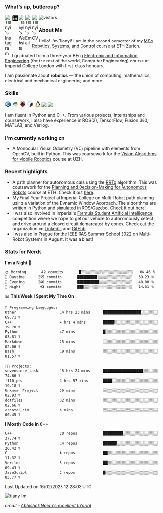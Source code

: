 ### What's up, buttercup?
<a href="https://www.instagram.com/stratosphere._/">
  <img align="left" alt="Tianyi's Instagram" width="22px" src="https://raw.githubusercontent.com/simple-icons/simple-icons/develop/icons/instagram.svg" />
</a>
<a href="https://www.linkedin.com/in/tianyilim/">
  <img align="left" alt="Tianyi's LinkedIn" width="22px" src="https://raw.githubusercontent.com/simple-icons/simple-icons/develop/icons/linkedin.svg" />
</a>
<a href="https://tianyilim.github.io/">
  <img align="left" alt="Tianyi's Website" width="22px" src="https://raw.githubusercontent.com/simple-icons/simple-icons/develop/icons/internetexplorer.svg" />
</a>
<a href="0.tianyi.lim@gmail.com">
  <img align="left" alt="Tianyi's Email" width="22px" src="https://raw.githubusercontent.com/simple-icons/simple-icons/develop/icons/gmail.svg" />
</a>
<a href="https://tianyilim.github.io/assets/TianyiLim_CV.pdf">
  <img align="left" alt="Tianyi's CV" width="22px" src="https://raw.githubusercontent.com/simple-icons/simple-icons/develop/icons/adobeacrobatreader.svg" />
</a>

![vistors](https://visitor-badge.glitch.me/badge?page_id=tianyilim.tianyilim)

### About Me
Hello! I'm Tianyi! I am in the second semester of my [MSc Robotics, Systems, and Control](https://master-robotics.ethz.ch/) course at ETH Zurich.

I graduated from a three-year BEng [Electronic and Information Engineering](https://www.imperial.ac.uk/electrical-engineering/study/undergraduate/electronic-and-information-engineering/) (for the rest of the world, Computer Engineering) course at Imperial College London with first-class honours.

I am passionate about **robotics** &mdash; the union of computing, mathematics, electrical and mechanical engineering and more.

### Skills
<code><img height="20" src="https://raw.githubusercontent.com/devicons/devicon/master/icons/cplusplus/cplusplus-original.svg"></code>
<code><img height="20" src="https://raw.githubusercontent.com/devicons/devicon/master/icons/python/python-original.svg"></code>
<code><img height="20" src="https://raw.githubusercontent.com/devicons/devicon/master/icons/raspberrypi/raspberrypi-original.svg"></code>
<code><img height="20" src="https://raw.githubusercontent.com/devicons/devicon/master/icons/bash/bash-original.svg"></code>
<code><img height="20" src="https://raw.githubusercontent.com/devicons/devicon/master/icons/linux/linux-original.svg"></code>
<code><img height="20" src="https://upload.wikimedia.org/wikipedia/commons/1/15/Robot_Operating_System_logo.svg"></code>
<code><img height="20" src="http://classic.gazebosim.org/assets/logos/gazebo_icon_pos-76b768ca51b0c24a5e5ddeb5a844baf3a3efc83e42affae355ed6ce9326707e4.svg"></code>

I am fluent in Python and C++. From various projects, internships and coursework, I also have experience in ROS(2), TensorFlow, Fusion 360, MATLAB, and Verilog.

### I'm currently working on
- A Monocular Visual Odometry (VO) pipeline with elements from OpenCV, built in Python. This was coursework for the [Vision Algorithms for Mobile Robotics](https://rpg.ifi.uzh.ch/teaching.html) course at UZH.

### Recent highlights
- A path planner for autonomous cars using the [RRTx](https://journals.sagepub.com/doi/abs/10.1177/0278364915594679) algorithm. This was coursework for the [Planning and Decision-Making for Autonomous Robots](https://idsc.ethz.ch/education/lectures/PDM4AR.html) course at ETH. Check it out [here](https://github.com/tianyilim/RRTx).
- My Final Year Project at Imperial College on Multi-Robot path planning using a variation of the Dynamic Window Approach. The algorithms are written in Python and simulated in ROS/Gazebo. Check it out [here](https://github.com/tianyilim/ic-fyp)!
- I was also involved in Imperial's [Formula Student Artificial Intelligence](https://www.imeche.org/events/formula-student/team-information/fs-ai) competition where we hope to get our vehicle to autonomously detect and drive around a closed circuit demarcated by cones. Check out the organization on [LinkedIn](https://www.linkedin.com/company/imperial-driverless/?trk=similar-pages) and [GitHub](https://github.com/Imperial-Driverless).
- I was also in Prague for the IEEE RAS Summer School 2022 on Multi-Robot Systems in August. It was a blast!

### Stats for Nerds
<!--START_SECTION:waka-->
**I'm a Night 🦉** 

```text
🌞 Morning       42 commits       █░░░░░░░░░░░░░░░░░░░░░░░░   06.46 % 
🌆 Daytime      255 commits       █████████░░░░░░░░░░░░░░░░   39.23 % 
🌃 Evening      260 commits       ██████████░░░░░░░░░░░░░░░   40.00 % 
🌙 Night         93 commits       ███░░░░░░░░░░░░░░░░░░░░░░   14.31 % 

```


📊 **This Week I Spent My Time On** 

```text
💬 Programming Languages: 
Other                    14 hrs 23 mins      █████████████████░░░░░░░░   69.71 % 
C++                      4 hrs 4 mins        █████░░░░░░░░░░░░░░░░░░░░   19.78 % 
Python                   47 mins             █░░░░░░░░░░░░░░░░░░░░░░░░   03.81 % 
Markdown                 25 mins             ░░░░░░░░░░░░░░░░░░░░░░░░░   02.06 % 
Bash                     19 mins             ░░░░░░░░░░░░░░░░░░░░░░░░░   01.57 % 

🐱‍💻 Projects: 
sevensense_task          15 hrs 24 mins      ██████████████████░░░░░░░   74.66 % 
f110_pes                 3 hrs 57 mins       ████░░░░░░░░░░░░░░░░░░░░░   19.18 % 
Unknown Project          36 mins             ░░░░░░░░░░░░░░░░░░░░░░░░░   02.93 % 
dotfiles                 32 mins             ░░░░░░░░░░░░░░░░░░░░░░░░░   02.66 % 
create3_sim              5 mins              ░░░░░░░░░░░░░░░░░░░░░░░░░   00.45 % 

```

**I Mostly Code in C++** 

```text
C++                      20 repos            █████████░░░░░░░░░░░░░░░░   37.74 % 
Python                   14 repos            ██████░░░░░░░░░░░░░░░░░░░   26.42 % 
C                        6 repos             ██░░░░░░░░░░░░░░░░░░░░░░░   11.32 % 
Verilog                  5 repos             ██░░░░░░░░░░░░░░░░░░░░░░░   09.43 % 
JavaScript               2 repos             █░░░░░░░░░░░░░░░░░░░░░░░░   03.77 % 

```



 Last Updated on 16/02/2023 12:28:03 UTC
<!--END_SECTION:waka-->
<p align="left"> <img src="https://github-readme-stats.vercel.app/api?username=tianyilim&show_icons=true&theme=gotham" alt="tianyilim" />

*credit - [Abhishek Naidu's excellent tutorial](https://github.com/abhisheknaiidu)*

